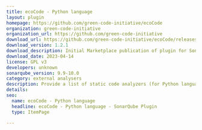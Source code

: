 ```yaml
---
title: ecoCode - Python language
layout: plugin
homepage: https://github.com/green-code-initiative/ecoCode
organization: green-code-initiative
organization_url: https://github.com/green-code-initiative
download_url: https://github.com/green-code-initiative/ecoCode/releases/download/1.2.1/ecocode-python-plugin-1.2.1.jar
download_version: 1.2.1
download_description: Initial Marketplace publication of plugin for SonarQube 9.9.+ LTS
download_date: 2023-04-14
license: GPL v3
developers: unknown
sonarqube_version: 9.9-10.0
category: external analysers
description: Provide a list of static code analyzers (for Python language) to highlight code structures that may have a negative ecological impact&#58; energy and resources over-consumption, "fatware", shortening terminals' lifespan, etc.
details: 
seo:
  name: ecoCode - Python language
  headline: ecoCode - Python language - SonarQube Plugin
  type: ItemPage

---
```

